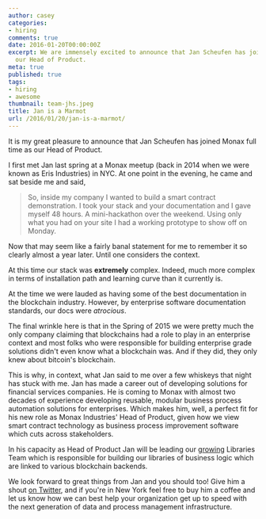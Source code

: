 ```yaml
---
author: casey
categories:
- hiring
comments: true
date: 2016-01-20T00:00:00Z
excerpt: We are immensely excited to announce that Jan Scheufen has joined Monax Industries as
  our Head of Product.
meta: true
published: true
tags:
- hiring
- awesome
thumbnail: team-jhs.jpeg
title: Jan is a Marmot
url: /2016/01/20/jan-is-a-marmot/
---
```


It is my great pleasure to announce that Jan Scheufen has joined Monax full time as our Head of Product.

I first met Jan last spring at a Monax meetup (back in 2014 when we were known as Eris Industries) in NYC. At one point in the evening, he came and sat beside me and said,

> So, inside my company I wanted to build a smart contract demonstration. I took your stack and your documentation and I gave myself 48 hours. A mini-hackathon over the weekend. Using only what you had on your site I had a working prototype to show off on Monday.

Now that may seem like a fairly banal statement for me to remember it so clearly almost a year later. Until one considers the context.

At this time our stack was **extremely** complex. Indeed, much more complex in terms of installation path and learning curve than it currently is.

At the time we were lauded as having some of the best documentation in the blockchain industry. However, by enterprise software documentation standards, our docs were *atrocious*.

The final wrinkle here is that in the Spring of 2015 we were pretty much the only company claiming that blockchains had a role to play in an enterprise context and most folks who were responsible for building enterprise grade solutions didn't even know what a blockchain was. And if they did, they only knew about bitcoin's blockchain.

This is why, in context, what Jan said to me over a few whiskeys that night has stuck with me. Jan has made a career out of developing solutions for financial services companies. He is coming to Monax with almost two decades of experience developing reusable, modular business process automation solutions for enterprises. Which makes him, well, a perfect fit for his new role as Monax Industries' Head of Product, given how we view smart contract technology as business process improvement software which cuts across stakeholders.

In his capacity as Head of Product Jan will be leading our [growing](https://monax.io/about/jobs/) Libraries Team which is responsible for building our libraries of business logic which are linked to various blockchain backends.

We look forward to great things from Jan and you should too! Give him a shout [on Twitter](https://twitter.com/jhscheufen), and if you're in New York feel free to buy him a coffee and let us know how we can best help your organization get up to speed with the next generation of data and process management infrastructure.
